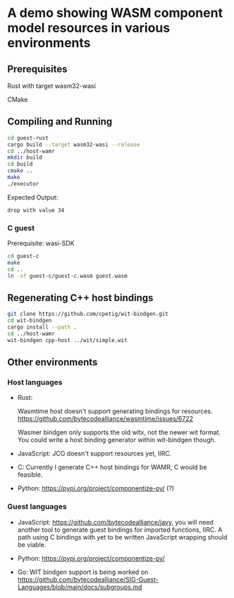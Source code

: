 # A demo showing WASM component model resources in various environments

## Prerequisites

Rust with target wasm32-wasi

CMake

## Compiling and Running

```bash
cd guest-rust
cargo build --target wasm32-wasi --release
cd ../host-wamr
mkdir build
cd build
cmake ..
make
./executor
```

Expected Output:

`drop with value 34`

### C guest

Prerequisite: wasi-SDK

```bash
cd guest-c
make
cd ..
ln -sf guest-c/guest-c.wasm guest.wasm 
```

## Regenerating C++ host bindings

```bash
git clone https://github.com/cpetig/wit-bindgen.git
cd wit-bindgen
cargo install --path .
cd ../host-wamr
wit-bindgen cpp-host ../wit/simple.wit
```

## Other environments

### Host languages

- Rust:

    Wasmtime host doesn't support generating bindings for resources.
    https://github.com/bytecodealliance/wasmtime/issues/6722


    Wasmer bindgen only supports the old witx, not the newer wit format. You could write a host binding generator within wit-bindgen though.

- JavaScript: JCO doesn't support resources yet, IIRC.

- C: Currently I generate C++ host bindings for WAMR, C would be feasible.

- Python: https://pypi.org/project/componentize-py/ (?)

### Guest languages

- JavaScript: https://github.com/bytecodealliance/javy, you will need another tool to generate guest bindings for imported functions, IIRC. A path using C bindings with yet to be written JavaScript wrapping should be viable.

- Python: https://pypi.org/project/componentize-py/ 

- Go: WIT bindgen support is being worked on https://github.com/bytecodealliance/SIG-Guest-Languages/blob/main/docs/subgroups.md
